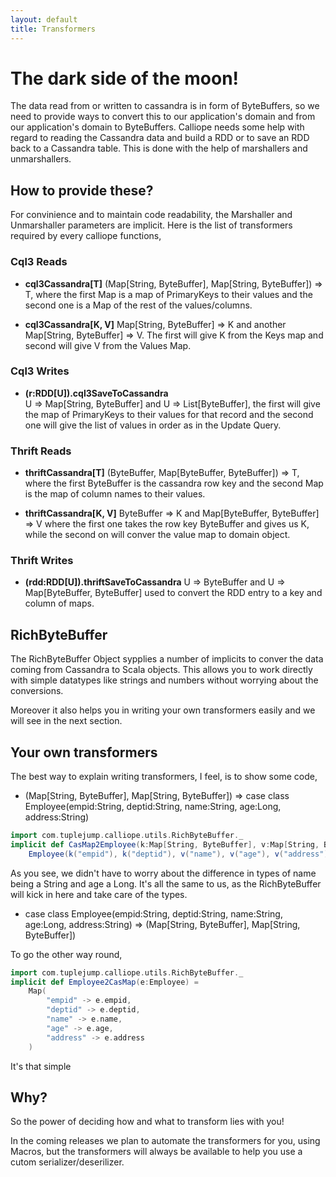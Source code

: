 ```yaml
---
layout: default
title: Transformers
---
```

# The dark side of the moon!
The data read from or written to cassandra is in form of ByteBuffers, so we need to provide ways to convert this to our application's domain and from our application's domain to ByteBuffers. Calliope needs some help with regard to reading the Cassandra data and build a RDD or to save an RDD back to a Cassandra table. This is done with the help of marshallers and unmarshallers. 

## How to provide these?
For convinience and to maintain code readability, the Marshaller and Unmarshaller parameters are implicit. Here is the list of transformers required by every calliope functions,

### Cql3 Reads

* **cql3Cassandra[T]** 
(Map[String, ByteBuffer], Map[String, ByteBuffer]) => T, where the first Map is a map of PrimaryKeys to their values and the second one is a Map of the rest of the values/columns.

* **cql3Cassandra[K, V]** 
Map[String, ByteBuffer] => K and another Map[String, ByteBuffer] => V. The first will give K from the Keys map and second will give V from the Values Map.

### Cql3 Writes
* **(r:RDD[U]).cql3SaveToCassandra**  
U => Map[String, ByteBuffer] and  U => List[ByteBuffer], the first will give the map of PrimaryKeys to their values for that record and the second one will give the list of values in order as in the Update Query.

### Thrift Reads

* **thriftCassandra[T]** 
(ByteBuffer, Map[ByteBuffer, ByteBuffer]) => T, where the first ByteBuffer is the cassandra row key and the second Map is the map of column names to their values.

* **thriftCassandra[K, V]**
ByteBuffer => K and Map[ByteBuffer, ByteBuffer] => V where the first one takes the row key ByteBuffer and gives us K, while the second on will conver the value map to domain object.

### Thrift Writes

* **(rdd:RDD[U]).thriftSaveToCassandra**
U => ByteBuffer and U => Map[ByteBuffer, ByteBuffer] used to convert the RDD entry to a key and column of maps.

## RichByteBuffer

The RichByteBuffer Object sypplies a number of implicits to conver the data coming from Cassandra to Scala objects. This allows you to work directly with simple datatypes like strings and numbers without worrying about the conversions.

Moreover it also helps you in writing your own transformers easily and we will see in the next section.

## Your own transformers

The best way to explain writing transformers, I feel, is to show some code,

* (Map[String, ByteBuffer], Map[String, ByteBuffer]) =>
    case class Employee(empid:String, deptid:String, name:String, age:Long, address:String)

```scala
import com.tuplejump.calliope.utils.RichByteBuffer._
implicit def CasMap2Employee(k:Map[String, ByteBuffer], v:Map[String, ByteBuffer]) =
    Employee(k("empid"), k("deptid"), v("name"), v("age"), v("address"))
```

As you see, we didn't have to worry about the difference in types of name being a String and age a Long. It's all the same to us, as the RichByteBuffer will kick in here and take care of the types.

* case class Employee(empid:String, deptid:String, name:String, age:Long, address:String) =>
    (Map[String, ByteBuffer], Map[String, ByteBuffer])

To go the other way round,

```scala
import com.tuplejump.calliope.utils.RichByteBuffer._
implicit def Employee2CasMap(e:Employee) =
    Map(
        "empid" -> e.empid,
        "deptid" -> e.deptid,
        "name" -> e.name,
        "age" -> e.age,
        "address" -> e.address
    )
```

It's that simple

## Why?

So the power of deciding how and what to transform lies with you!

In the coming releases we plan to automate the transformers for you, using Macros, but the transformers will always be available to help you use a cutom serializer/deserilizer.



